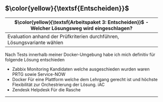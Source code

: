 ## $\color{yellow}{\textsf{Entscheiden}}$

| $\color{yellow}{\textsf{Arbeitspaket 3: Entscheiden}}$ - Welcher Lösungsweg wird eingeschlagen? |
| ----------------------------------------------------------------------------------------------- |
| Evaluation anhand der Prüfkriterien durchführen, Lösungsvariante wählen                         |
Nach Tests innerhalb meiner Docker-Umgebung habe ich mich definitiv für folgende Lösung entschieden
- Zabbix Monitoring 
Kandidaten welche ausgeschieden wurden waren PRTG sowie Service-NOW
- Docker 
Für eine Plattform welche dem Lehrgang gerecht ist und höchste Flexibilität zur Orchestrierung der Lösung. iAC
- Zendesk Helpdesk
Für die Rasche

___
